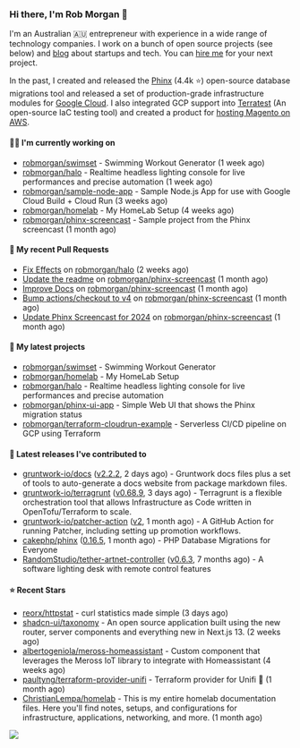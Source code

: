 ### Hi there, I'm Rob Morgan 👋

I'm an Australian 🇦🇺 entrepreneur with experience in a wide range of technology companies. I work on a bunch of
open source projects (see below) and [blog](https://robmorgan.id.au/) about startups and tech. You can [hire me](https://robmorgan.id.au/work-with-me/)
for your next project.

In the past, I created and released the [Phinx](https://github.com/cakephp/phinx) (4.4k ⭐️) open-source database migrations tool
and released a set of production-grade infrastructure modules for [Google Cloud](https://cloud.google.com/blog/products/devops-sre/deploying-a-production-grade-helm-release-on-gke-with-terraform).
I also integrated GCP support into [Terratest](https://github.com/gruntwork-io/terratest) (An open-source IaC testing tool) and created a product for [hosting Magento on AWS](https://github.com/magecloudkit/magecloudkit).

#### 👨‍💻 I'm currently working on

- [robmorgan/swimset](https://github.com/robmorgan/swimset) - Swimming Workout Generator (1 week ago)
- [robmorgan/halo](https://github.com/robmorgan/halo) - Realtime headless lighting console for live performances and precise automation (1 week ago)
- [robmorgan/sample-node-app](https://github.com/robmorgan/sample-node-app) - Sample Node.js App for use with Google Cloud Build &#43; Cloud Run (3 weeks ago)
- [robmorgan/homelab](https://github.com/robmorgan/homelab) - My HomeLab Setup (4 weeks ago)
- [robmorgan/phinx-screencast](https://github.com/robmorgan/phinx-screencast) - Sample project from the Phinx screencast (1 month ago)

#### 🔨 My recent Pull Requests

- [Fix Effects](https://github.com/robmorgan/halo/pull/5) on [robmorgan/halo](https://github.com/robmorgan/halo) (2 weeks ago)
- [Update the readme](https://github.com/robmorgan/phinx-screencast/pull/13) on [robmorgan/phinx-screencast](https://github.com/robmorgan/phinx-screencast) (1 month ago)
- [Improve Docs](https://github.com/robmorgan/phinx-screencast/pull/12) on [robmorgan/phinx-screencast](https://github.com/robmorgan/phinx-screencast) (1 month ago)
- [Bump actions/checkout to v4](https://github.com/robmorgan/phinx-screencast/pull/11) on [robmorgan/phinx-screencast](https://github.com/robmorgan/phinx-screencast) (1 month ago)
- [Update Phinx Screencast for 2024](https://github.com/robmorgan/phinx-screencast/pull/10) on [robmorgan/phinx-screencast](https://github.com/robmorgan/phinx-screencast) (1 month ago)

#### 🌱 My latest projects

- [robmorgan/swimset](https://github.com/robmorgan/swimset) - Swimming Workout Generator
- [robmorgan/homelab](https://github.com/robmorgan/homelab) - My HomeLab Setup
- [robmorgan/halo](https://github.com/robmorgan/halo) - Realtime headless lighting console for live performances and precise automation
- [robmorgan/phinx-ui-app](https://github.com/robmorgan/phinx-ui-app) - Simple Web UI that shows the Phinx migration status
- [robmorgan/terraform-cloudrun-example](https://github.com/robmorgan/terraform-cloudrun-example) - Serverless CI/CD pipeline on GCP using Terraform

#### 🚀 Latest releases I've contributed to

- [gruntwork-io/docs](https://github.com/gruntwork-io/docs) ([v2.2.2](https://github.com/gruntwork-io/docs/releases/tag/v2.2.2), 2 days ago) - Gruntwork docs files plus a set of tools to auto-generate a docs website from package markdown files.
- [gruntwork-io/terragrunt](https://github.com/gruntwork-io/terragrunt) ([v0.68.9](https://github.com/gruntwork-io/terragrunt/releases/tag/v0.68.9), 3 days ago) - Terragrunt is a flexible orchestration tool that allows Infrastructure as Code written in OpenTofu/Terraform to scale.
- [gruntwork-io/patcher-action](https://github.com/gruntwork-io/patcher-action) ([v2](https://github.com/gruntwork-io/patcher-action/releases/tag/v2), 1 month ago) - A GitHub Action for running Patcher, including setting up promotion workflows.
- [cakephp/phinx](https://github.com/cakephp/phinx) ([0.16.5](https://github.com/cakephp/phinx/releases/tag/0.16.5), 1 month ago) - PHP Database Migrations for Everyone
- [RandomStudio/tether-artnet-controller](https://github.com/RandomStudio/tether-artnet-controller) ([v0.6.3](https://github.com/RandomStudio/tether-artnet-controller/releases/tag/v0.6.3), 7 months ago) - A software lighting desk with remote control features

#### ⭐ Recent Stars

- [reorx/httpstat](https://github.com/reorx/httpstat) - curl statistics made simple (3 days ago)
- [shadcn-ui/taxonomy](https://github.com/shadcn-ui/taxonomy) - An open source application built using the new router, server components and everything new in Next.js 13. (2 weeks ago)
- [albertogeniola/meross-homeassistant](https://github.com/albertogeniola/meross-homeassistant) - Custom component that leverages the Meross IoT library to integrate with Homeassistant (4 weeks ago)
- [paultyng/terraform-provider-unifi](https://github.com/paultyng/terraform-provider-unifi) - Terraform provider for Unifi :satellite: (1 month ago)
- [ChristianLempa/homelab](https://github.com/ChristianLempa/homelab) - This is my entire homelab documentation files. Here you&#39;ll find notes, setups, and configurations for infrastructure, applications, networking, and more. (1 month ago)

![](https://github-readme-stats.vercel.app/api?username=robmorgan&theme=vision-friendly-dark&hide_border=false&include_all_commits=true&count_private=true)

